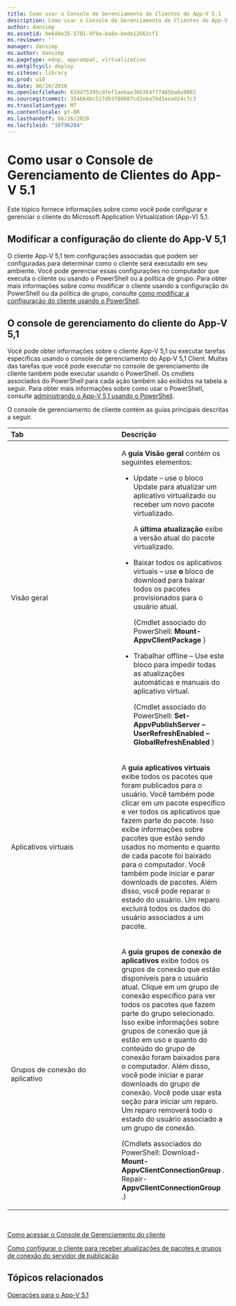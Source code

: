 ```yaml
---
title: Como usar o Console de Gerenciamento de Clientes do App-V 5.1
description: Como usar o Console de Gerenciamento de Clientes do App-V 5.1
author: dansimp
ms.assetid: be6d4e35-5701-4f9a-ba8a-bede12662cf1
ms.reviewer: ''
manager: dansimp
ms.author: dansimp
ms.pagetype: mdop, appcompat, virtualization
ms.mktglfcycl: deploy
ms.sitesec: library
ms.prod: w10
ms.date: 06/16/2016
ms.openlocfilehash: 63dd75395cdfef1aebae30b364f77465ba8a9882
ms.sourcegitcommit: 354664bc527d93f80687cd2eba70d1eea024c7c3
ms.translationtype: MT
ms.contentlocale: pt-BR
ms.lasthandoff: 06/26/2020
ms.locfileid: "10796204"
---
```

# Como usar o Console de Gerenciamento de Clientes do App-V 5.1


Este tópico fornece informações sobre como você pode configurar e gerenciar o cliente do Microsoft Application Virtualization (App-V) 5,1.

## Modificar a configuração do cliente do App-V 5,1


O cliente App-V 5,1 tem configurações associadas que podem ser configuradas para determinar como o cliente será executado em seu ambiente. Você pode gerenciar essas configurações no computador que executa o cliente ou usando o PowerShell ou a política de grupo. Para obter mais informações sobre como modificar o cliente usando a configuração do PowerShell ou da política de grupo, consulte [como modificar a configuração do cliente usando o PowerShell](how-to-modify-client-configuration-by-using-powershell51.md).

## <a href="" id="the-app-v-5-1-client-management-console-"></a>O console de gerenciamento do cliente do App-V 5,1


Você pode obter informações sobre o cliente App-V 5,1 ou executar tarefas específicas usando o console de gerenciamento do App-V 5,1 Client. Muitas das tarefas que você pode executar no console de gerenciamento de cliente também pode executar usando o PowerShell. Os cmdlets associados do PowerShell para cada ação também são exibidos na tabela a seguir. Para obter mais informações sobre como usar o PowerShell, consulte [administrando o App-V 5,1 usando o PowerShell](administering-app-v-51-by-using-powershell.md).

O console de gerenciamento de cliente contém as guias principais descritas a seguir.

<table>
<colgroup>
<col width="50%" />
<col width="50%" />
</colgroup>
<thead>
<tr class="header">
<th align="left">Tab</th>
<th align="left">Descrição</th>
</tr>
</thead>
<tbody>
<tr class="odd">
<td align="left"><p>Visão geral</p></td>
<td align="left"><p>A <strong> guia Visão geral </strong> contém os seguintes elementos:</p>
<ul>
<li><p>Update – use o <strong> </strong> bloco Update para atualizar um aplicativo virtualizado ou receber um novo pacote virtualizado.</p>
<p>A <strong> última atualização </strong> exibe a versão atual do pacote virtualizado.</p></li>
<li><p>Baixar todos os aplicativos virtuais – use <strong> o </strong> bloco de download para baixar todos os pacotes provisionados para o usuário atual.</p>
<p>(Cmdlet associado do PowerShell: <strong> Mount-AppvClientPackage </strong> )</p>
<p></p></li>
<li><p>Trabalhar offline – Use este bloco para impedir todas as atualizações automáticas e manuais do aplicativo virtual.</p>
<p>(Cmdlet associado do PowerShell: <strong> Set-AppvPublishServer – UserRefreshEnabled – GlobalRefreshEnabled </strong> )</p></li>
</ul></td>
</tr>
<tr class="even">
<td align="left"><p>Aplicativos virtuais</p></td>
<td align="left"><p>A <strong> guia aplicativos virtuais </strong> exibe todos os pacotes que foram publicados para o usuário. Você também pode clicar em um pacote específico e ver todos os aplicativos que fazem parte do pacote. Isso exibe informações sobre pacotes que estão sendo usados no momento e quanto de cada pacote foi baixado para o computador. Você também pode iniciar e parar downloads de pacotes. Além disso, você pode reparar o estado do usuário. Um reparo excluirá todos os dados do usuário associados a um pacote.</p>
<p></p></td>
</tr>
<tr class="odd">
<td align="left"><p>Grupos de conexão do aplicativo</p></td>
<td align="left"><p>A <strong> guia grupos de conexão de aplicativos </strong> exibe todos os grupos de conexão que estão disponíveis para o usuário atual. Clique em um grupo de conexão específico para ver todos os pacotes que fazem parte do grupo selecionado. Isso exibe informações sobre grupos de conexão que já estão em uso e quanto do conteúdo do grupo de conexão foram baixados para o computador. Além disso, você pode iniciar e parar downloads do grupo de conexão. Você pode usar esta seção para iniciar um reparo. Um reparo removerá todo o estado do usuário associado a um grupo de conexão.</p>
<p>(Cmdlets associados do PowerShell: Download- <strong> Mount-AppvClientConnectionGroup </strong> . Repair- <strong> AppvClientConnectionGroup </strong> .)</p>
<p></p></td>
</tr>
</tbody>
</table>

 

[Como acessar o Console de Gerenciamento do cliente](how-to-access-the-client-management-console51.md)

[Como configurar o cliente para receber atualizações de pacotes e grupos de conexão do servidor de publicação](how-to-configure-the-client-to-receive-package-and-connection-groups-updates-from-the-publishing-server-51.md)






## Tópicos relacionados


[Operações para o App-V 5.1](operations-for-app-v-51.md)

 

 





